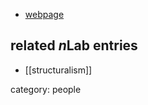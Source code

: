 

* [webpage](http://webusers.imj-prg.fr/~jean-michel.kantor/)

## related $n$Lab entries

* [[structuralism]]

category: people